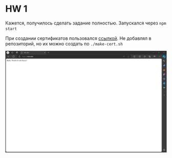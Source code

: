 # HW 1

Кажется, получилось сделать задание полностью. Запускался через `npm start`

При создании сертификатов пользовался [ссылкой](https://stackoverflow.com/questions/10175812/how-to-generate-a-self-signed-ssl-certificate-using-openssl). Не добавлял в репозиторий, но их можно создать по `./make-cert.sh`

![](docs/images/mkn-edu.png)